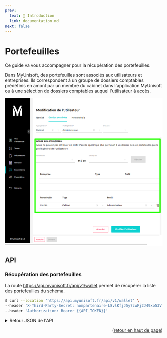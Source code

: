 ```yaml
---
prev:
  text: 🐤 Introduction
  link: documentation.md
next: false
---
```


<span id="readme-top"></span>

# Portefeuilles

Ce guide va vous accompagner pour la récupération des portefeuilles.

Dans MyUnisoft, des portefeuilles sont associés aux utilisateurs et entreprises.
Ils correspondent à un groupe de dossiers comptables prédéfinis en amont par un membre du cabinet dans l'application MyUnisoft ou à une sélection de dossiers comptables auquel l'utilisateur à accès.

![Aperçu de la liste des portefeuilles d'un utilisateur](../../images/crm_wallets.png)

## API

### Récupération des portefeuilles

La route <https://api.myunisoft.fr/api/v1/wallet> permet de récupérer la liste des portefeuilles du schéma.

```bash
$ curl --location 'https://api.myunisoft.fr/api/v1/wallet' \
--header 'X-Third-Party-Secret: nompartenaire-L8vlKfjJ5y7zwFj2J49xo53V' \
--header 'Authorization: Bearer {{API_TOKEN}}'
```

<details class="details custom-block"><summary>Retour JSON de l'API</summary>

```json
[
  {
    "id_wallet": 1,
    "main_wallet": true,
    "libelle": "TOUTES",
    "nb_society": 4,
    "list_society": [
      {
        "name": "TEST",
        "id_society": 149
      },
      {
        "name": "TEST_2",
        "id_society": 148
      },
      {
        "name": "TEST_3",
        "id_society": 220
      },
      {
        "name": "TEST_4",
        "id_society": 205
      }
    ]
  }
]
```

</details>

<p align="right">(<a href="#readme-top">retour en haut de page</a>)</p>

